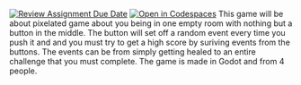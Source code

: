 [![Review Assignment Due Date](https://classroom.github.com/assets/deadline-readme-button-22041afd0340ce965d47ae6ef1cefeee28c7c493a6346c4f15d667ab976d596c.svg)](https://classroom.github.com/a/UcZhcxPD)
[![Open in Codespaces](https://classroom.github.com/assets/launch-codespace-2972f46106e565e64193e422d61a12cf1da4916b45550586e14ef0a7c637dd04.svg)](https://classroom.github.com/open-in-codespaces?assignment_repo_id=16671799)
This game will be about pixelated game about you being in one empty room with nothing but a button in the middle. The button will set off a random event every time you push it and and you must try to get a high score by suriving events from the buttons. The events can be from simply getting healed to an entire challenge that you must complete. The game is made in Godot and from 4 people.
